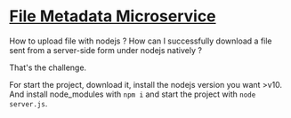 # [File Metadata Microservice](https://www.freecodecamp.org/learn/apis-and-microservices/apis-and-microservices-projects/file-metadata-microservice)

How to upload file with nodejs ? How can I successfully download a file sent from a server-side form under nodejs natively ?

That's the challenge.

For start the project, download it, install the nodejs version you want >v10. And install node_modules with `npm i` and start the project with `node server.js`.

